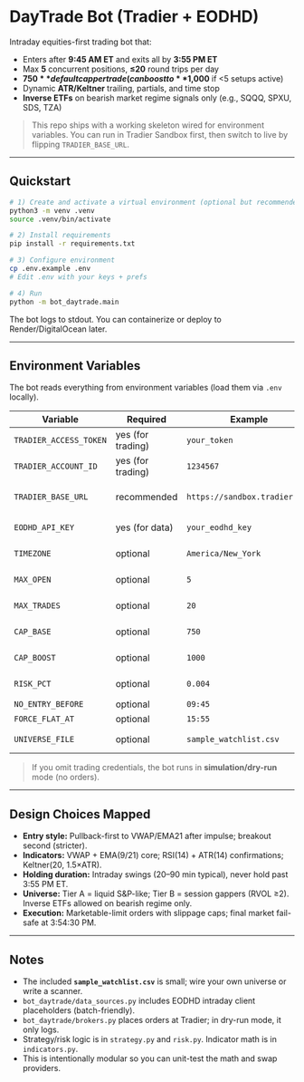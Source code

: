 # DayTrade Bot (Tradier + EODHD)

Intraday equities-first trading bot that:
- Enters after **9:45 AM ET** and exits all by **3:55 PM ET**
- Max **5** concurrent positions, **≤20** round trips per day
- **$750** default cap per trade (can boost to **$1,000** if <5 setups active)
- Dynamic **ATR/Keltner** trailing, partials, and time stop
- **Inverse ETFs** on bearish market regime signals only (e.g., SQQQ, SPXU, SDS, TZA)

> This repo ships with a working skeleton wired for environment variables.
> You can run in Tradier Sandbox first, then switch to live by flipping `TRADIER_BASE_URL`.

---

## Quickstart

```bash
# 1) Create and activate a virtual environment (optional but recommended)
python3 -m venv .venv
source .venv/bin/activate

# 2) Install requirements
pip install -r requirements.txt

# 3) Configure environment
cp .env.example .env
# Edit .env with your keys + prefs

# 4) Run
python -m bot_daytrade.main
```

The bot logs to stdout. You can containerize or deploy to Render/DigitalOcean later.

---

## Environment Variables

The bot reads everything from environment variables (load them via `.env` locally).

| Variable | Required | Example | Notes |
|---|---|---|---|
| `TRADIER_ACCESS_TOKEN` | yes (for trading) | `your_token` | Create a Sandbox token for paper trading. |
| `TRADIER_ACCOUNT_ID` | yes (for trading) | `1234567` | Your Tradier account ID. |
| `TRADIER_BASE_URL` | recommended | `https://sandbox.tradier.com` | Use `https://api.tradier.com` for live. |
| `EODHD_API_KEY` | yes (for data) | `your_eodhd_key` | For intraday & fundamentals. |
| `TIMEZONE` | optional | `America/New_York` | Bot assumes ET defaults. |
| `MAX_OPEN` | optional | `5` | Concurrent positions cap. |
| `MAX_TRADES` | optional | `20` | Per-session round-trip cap. |
| `CAP_BASE` | optional | `750` | Base per-trade dollar cap. |
| `CAP_BOOST` | optional | `1000` | Cap when <5 setups active. |
| `RISK_PCT` | optional | `0.004` | Fraction of equity risked per trade (0.4%). |
| `NO_ENTRY_BEFORE` | optional | `09:45` | Local TZ. |
| `FORCE_FLAT_AT` | optional | `15:55` | Local TZ. |
| `UNIVERSE_FILE` | optional | `sample_watchlist.csv` | Optional static universe override. |

> If you omit trading credentials, the bot runs in **simulation/dry-run** mode (no orders).

---

## Design Choices Mapped

- **Entry style:** Pullback-first to VWAP/EMA21 after impulse; breakout second (stricter).
- **Indicators:** VWAP + EMA(9/21) core; RSI(14) + ATR(14) confirmations; Keltner(20, 1.5×ATR).
- **Holding duration:** Intraday swings (20–90 min typical), never hold past 3:55 PM ET.
- **Universe:** Tier A = liquid S&P-like; Tier B = session gappers (RVOL ≥2). Inverse ETFs allowed on bearish regime only.
- **Execution:** Marketable-limit orders with slippage caps; final market fail-safe at 3:54:30 PM.

---

## Notes

- The included **`sample_watchlist.csv`** is small; wire your own universe or write a scanner.
- `bot_daytrade/data_sources.py` includes EODHD intraday client placeholders (batch-friendly).
- `bot_daytrade/brokers.py` places orders at Tradier; in dry-run mode, it only logs.
- Strategy/risk logic is in `strategy.py` and `risk.py`. Indicator math is in `indicators.py`.
- This is intentionally modular so you can unit-test the math and swap providers.
